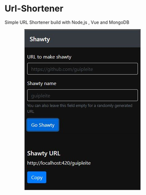 # Url-Shortener
Simple URL Shortener  build with Node,js , Vue and MongoDB

<p align="center"><img src="./form.JPG" /></p>
